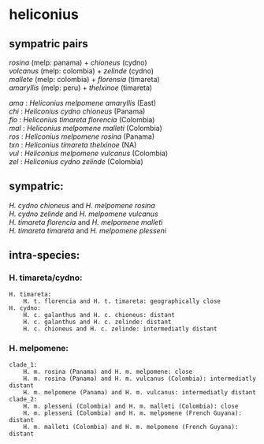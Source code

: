 # heliconius
## sympatric pairs  
_rosina_ (melp: panama) + _chioneus_ (cydno)  
_volcanus_ (melp: colombia) + _zelinde_ (cydno)  
_mallete_ (melp: colombia) + _florensia_ (timareta)  
_amaryllis_ (melp: peru) + _thelxinoe_ (timareta)  
  
_ama_ : *Heliconius melpomene amaryllis* (East)  
_chi_ : *Heliconius cydno chioneus* (Panama)  
_flo_ : *Heliconius timareta florencia* (Colombia)  
_mal_ : *Heliconius melpomene malleti* (Colombia)  
_ros_ : *Heliconius melpomene rosina* (Panama)  
_txn_ : *Heliconius timareta thelxinoe* (NA)  
_vul_ : *Heliconius melpomene vulcanus* (Colombia)  
_zel_ : *Heliconius cydno zelinde* (Colombia)  
  
## sympatric:  
*H. cydno chioneus* and *H. melpomene rosina*  
*H. cydno zelinde* and *H. melpomene vulcanus*  
*H. timareta florencia* and *H. melpomene malleti*  
*H. timareta timareta* and *H. melpomene plesseni*  
  
## intra-species:  
### H. timareta/cydno:  
	H. timareta:  
		H. t. florencia and H. t. timareta: geographically close  
	H. cydno:  
		H. c. galanthus and H. c. chioneus: distant  
		H. c. galanthus and H. c. zelinde: distant  
		H. c. chioneus and H. c. zelinde: intermediatly distant  
### H. melpomene:  
	clade_1:  
		H. m. rosina (Panama) and H. m. melpomene: close  
		H. m. rosina (Panama) and H. m. vulcanus (Colombia): intermediatly distant  
		H. m. melpomene (Panama) and H. m. vulcanus: intermediatly distant  
	clade_2:  
		H. m. plesseni (Colombia) and H. m. malleti (Colombia): close  
		H. m. plesseni (Colombia) and H. m. melpomene (French Guyana): distant  
		H. m. malleti (Colombia) and H. m. melpomene (French Guyana): distant  
  
